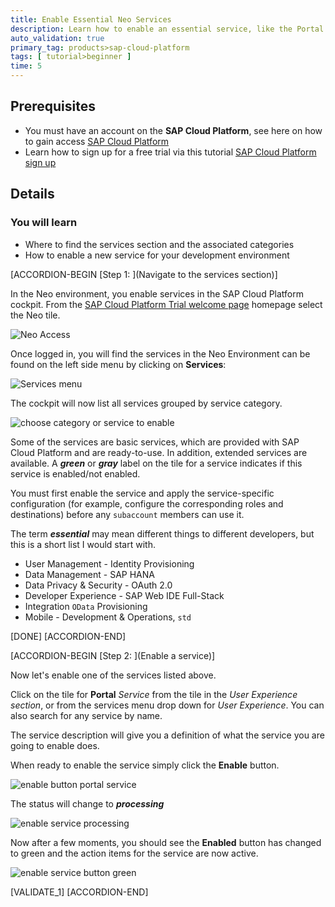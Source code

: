 ```yaml
---
title: Enable Essential Neo Services
description: Learn how to enable an essential service, like the Portal service, in the SAP Cloud Platform Neo data center that you can use later for additional tutorials.
auto_validation: true
primary_tag: products>sap-cloud-platform
tags: [ tutorial>beginner ]
time: 5
---
```


## Prerequisites
 - You must have an account on the **SAP Cloud Platform**, see here on how to gain access [SAP Cloud Platform](https://cloudplatform.sap.com/index.html)
 - Learn how to sign up for a free trial via this tutorial [SAP Cloud Platform sign up](https://www.sap.com/developer/tutorials/hcp-create-trial-account.html)

## Details
### You will learn
  - Where to find the services section and the associated categories
  - How to enable a new service for your development environment

[ACCORDION-BEGIN [Step 1: ](Navigate to the services section)]

In the Neo environment, you enable services in the SAP Cloud Platform cockpit.  From the [SAP Cloud Platform Trial welcome page](https://account.hanatrial.ondemand.com/#/home/welcome) homepage select the Neo tile.

![Neo Access](neo-access.png)

Once logged in, you will find the services in the Neo Environment can be found on the left side menu by clicking on **Services**:

![Services menu](click-services-neo.png)

The cockpit will now list all services grouped by service category.

![choose category or service to enable](choose-category-or-service-to-enable.png)

Some of the services are basic services, which are provided with SAP Cloud Platform and are ready-to-use. In addition, extended services are available. A ***green*** or ***gray*** label on the tile for a service indicates if this service is enabled/not enabled.

You must first enable the service and apply the service-specific configuration (for example, configure the corresponding roles and destinations) before any `subaccount` members can use it.

The term ***essential*** may mean different things to different developers, but this is a short list I would start with.

- User Management - Identity Provisioning
- Data Management - SAP HANA
- Data Privacy & Security - OAuth 2.0
- Developer Experience - SAP Web IDE Full-Stack
- Integration `OData` Provisioning
- Mobile - Development & Operations, `std`

[DONE]
[ACCORDION-END]

[ACCORDION-BEGIN [Step 2: ](Enable a service)]

Now let's enable one of the services listed above.

Click on the tile for **Portal** *Service* from the tile in the *User Experience section*, or from the services menu drop down for *User Experience*. You can also search for any service by name.

The service description will give you a definition of what the service you are going to enable does.

When ready to enable the service simply click the **Enable** button.

![enable button portal service](enable-button-portal-service.png)

The status will change to ***processing***

![enable service processing](enable-service-processing.png)

Now after a few moments, you should see the **Enabled** button has changed to green and the action items for the service are now active.

![enable service button green](enable-service-button-green.png)

[VALIDATE_1]
[ACCORDION-END]
